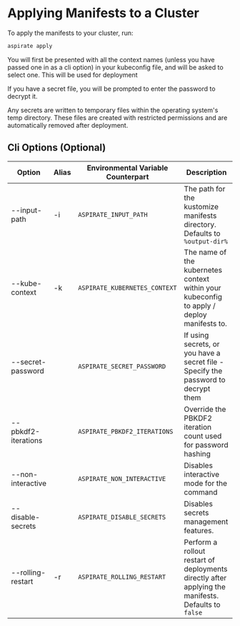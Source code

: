 # Applying Manifests to a Cluster

To apply the manifests to your cluster, run:

```bash
aspirate apply
```

You will first be presented with all the context names (unless you have passed one in as a cli option) in your kubeconfig file, and will be asked to select one.
This will be used for deployment

If you have a secret file, you will be prompted to enter the password to decrypt it.

Any secrets are written to temporary files within the operating system's temp directory. These files are created with restricted permissions and are automatically removed after deployment.

## Cli Options (Optional)

| Option            | Alias | Environmental Variable Counterpart | Description                                                                                         |
|-------------------|-------|------------------------------------|-----------------------------------------------------------------------------------------------------|
| --input-path      | -i    | `ASPIRATE_INPUT_PATH`              | The path for the kustomize manifests directory. Defaults to `%output-dir%`                          |
| --kube-context    | -k    | `ASPIRATE_KUBERNETES_CONTEXT`      | The name of the kubernetes context within your kubeconfig to apply / deploy manifests to.           |
| --secret-password |       | `ASPIRATE_SECRET_PASSWORD`         | If using secrets, or you have a secret file - Specify the password to decrypt them                  |
| --pbkdf2-iterations |       | `ASPIRATE_PBKDF2_ITERATIONS`      | Override the PBKDF2 iteration count used for password hashing |
| --non-interactive |       | `ASPIRATE_NON_INTERACTIVE`         | Disables interactive mode for the command                                                           |
| --disable-secrets |       | `ASPIRATE_DISABLE_SECRETS`         | Disables secrets management features.                                                               |
| --rolling-restart | -r    | `ASPIRATE_ROLLING_RESTART`         | Perform a rollout restart of deployments directly after applying the manifests. Defaults to `false` |